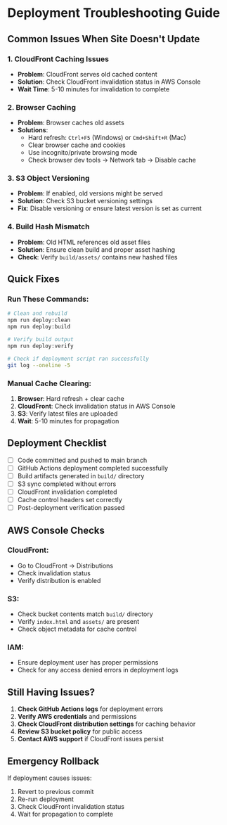 # Deployment Troubleshooting Guide

## Common Issues When Site Doesn't Update

### 1. **CloudFront Caching Issues**
- **Problem**: CloudFront serves old cached content
- **Solution**: Check CloudFront invalidation status in AWS Console
- **Wait Time**: 5-10 minutes for invalidation to complete

### 2. **Browser Caching**
- **Problem**: Browser caches old assets
- **Solutions**:
  - Hard refresh: `Ctrl+F5` (Windows) or `Cmd+Shift+R` (Mac)
  - Clear browser cache and cookies
  - Use incognito/private browsing mode
  - Check browser dev tools → Network tab → Disable cache

### 3. **S3 Object Versioning**
- **Problem**: If enabled, old versions might be served
- **Solution**: Check S3 bucket versioning settings
- **Fix**: Disable versioning or ensure latest version is set as current

### 4. **Build Hash Mismatch**
- **Problem**: Old HTML references old asset files
- **Solution**: Ensure clean build and proper asset hashing
- **Check**: Verify `build/assets/` contains new hashed files

## Quick Fixes

### Run These Commands:
```bash
# Clean and rebuild
npm run deploy:clean
npm run deploy:build

# Verify build output
npm run deploy:verify

# Check if deployment script ran successfully
git log --oneline -5
```

### Manual Cache Clearing:
1. **Browser**: Hard refresh + clear cache
2. **CloudFront**: Check invalidation status in AWS Console
3. **S3**: Verify latest files are uploaded
4. **Wait**: 5-10 minutes for propagation

## Deployment Checklist

- [ ] Code committed and pushed to main branch
- [ ] GitHub Actions deployment completed successfully
- [ ] Build artifacts generated in `build/` directory
- [ ] S3 sync completed without errors
- [ ] CloudFront invalidation completed
- [ ] Cache control headers set correctly
- [ ] Post-deployment verification passed

## AWS Console Checks

### CloudFront:
- Go to CloudFront → Distributions
- Check invalidation status
- Verify distribution is enabled

### S3:
- Check bucket contents match `build/` directory
- Verify `index.html` and `assets/` are present
- Check object metadata for cache control

### IAM:
- Ensure deployment user has proper permissions
- Check for any access denied errors in deployment logs

## Still Having Issues?

1. **Check GitHub Actions logs** for deployment errors
2. **Verify AWS credentials** and permissions
3. **Check CloudFront distribution settings** for caching behavior
4. **Review S3 bucket policy** for public access
5. **Contact AWS support** if CloudFront issues persist

## Emergency Rollback

If deployment causes issues:
1. Revert to previous commit
2. Re-run deployment
3. Check CloudFront invalidation status
4. Wait for propagation to complete

